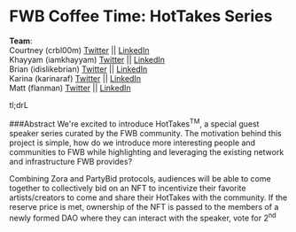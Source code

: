 # FWB Coffee Time: HotTakes Series
**Team**:  
Courtney (crbl00m)  [Twitter]() || [LinkedIn]()  
Khayyam  (iamkhayyam)  [Twitter]()  || [LinkedIn]()  
Brian  (idislikebrian)  [Twitter]()  || [LinkedIn]()  
Karina  (karinaraf)  [Twitter]()  || [LinkedIn]()  
Matt  (flanman) [Twitter]()  || [LinkedIn]()  

tl;drL 

###Abstract
We're excited to introduce HotTakes<sup>TM</sup>, a special guest speaker series curated by the FWB community. The motivation behind this project is simple, how do we introduce more interesting people and communities to FWB while highlighting and leveraging the existing network and infrastructure FWB provides?  

Combining Zora and PartyBid protocols, audiences will be able to come together to collectively bid on an NFT to incentivize their favorite artists/creators to come and share their HotTakes with the community. If the reserve price is met, ownership of the NFT is passed to the members of a newly formed DAO where they can interact with the speaker, vote for 2<sup>nd</sup>  